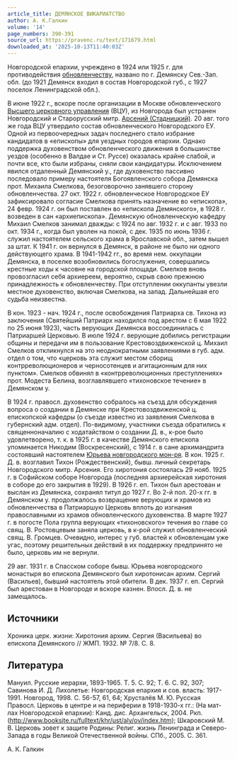 ```yaml
---
article_title: ДЕМЯНСКОЕ ВИКАРИАТСТВО
author: А. К.Галкин
volume: '14'
page_numbers: 390-391
source_url: https://pravenc.ru/text/171679.html
downloaded_at: '2025-10-13T11:40:03Z'
---
```


Новгородской епархии, учреждено в 1924 или 1925 г. для противодействия [обновленчеству](https://pravenc.ru/text/обновленчество.html), названо по г. Демянску Сев.-Зап. обл. (до 1921 Демянск входил в состав Новгородской губ., с 1927 поселок Ленинградской обл.).

В июне 1922 г., вскоре после организации в Москве обновленческого [Высшего церковного управления](<https://pravenc.ru/text/Высшее Церковное Управление.html>) (ВЦУ), из Новгорода был устранен Новгородский и Старорусский митр. [Арсений (Стадницкий)](<https://pravenc.ru/text/Арсений (Стадницкий).html>). 20 авг. того же года ВЦУ утвердило состав обновленческого Новгородского ЕУ. Одной из первоочередных задач последнего стало избрание кандидатов в «епископы» для уездных городов епархии. Однако поддержка духовенством обновленческого движения в большинстве уездов (особенно в Валдае и Ст. Руссе) оказалась крайне слабой, и почти все, кто были избраны, сняли свои кандидатуры. Исключением явился отдаленный Демянский у., где духовенство пассивно последовало примеру настоятеля Богоявленского собора Демянска прот. Михаила Смелкова, безоговорочно занявшего сторону обновленчества. 27 окт. 1922 г. обновленческое Новгородское ЕУ зафиксировало согласие Смелкова принять назначение во «епископа», 24 февр. 1924 г. он был поставлен во «епископа Демянского», в 1928 г. возведен в сан «архиепископа». Демянскую обновленческую кафедру Михаил Смелков занимал дважды: с 1924 по авг. 1932 г. и с авг. 1933 по окт. 1934 г., когда был уволен на покой, с дек. 1935 по июнь 1936 г. служил настоятелем сельского храма в Ярославской обл., затем вышел за штат. К 1941 г. он вернулся в Демянск, в районе не было ни одного действующего храма. В 1941-1942 гг., во время нем. оккупации Демянска, в поселке возобновились богослужения, совершались крестные ходы к часовне на городской площади. Смелков вновь провозгласил себя архиереем, вероятно, скрыв свою прежнюю принадлежность к обновленчеству. При отступлении оккупанты увезли местное духовенство, включая Смелкова, на запад. Дальнейшая его судьба неизвестна.

В кон. 1923 - нач. 1924 г., после освобождения Патриарха св. Тихона из заключения (Святейший Патриарх находился под арестом с 6 мая 1922 по 25 июня 1923), часть верующих Демянска воссоединилась с Патриаршей Церковью. В июле 1924 г. верующие добились регистрации общины и передачи им в пользование Крестовоздвиженской ц. Михаил Смелков откликнулся на это неоднократными заявлениями в губ. адм. отдел о том, что «церковь эта служит местом сборищ контрреволюционеров и черносотенцев и агитационным для них пунктом». Смелков обвинял в «контрреволюционных преступлениях» прот. Модеста Белина, возглавлявшего «тихоновское течение» в Демянском у.

В 1924 г. правосл. духовенство собралось на съезд для обсуждения вопроса о создании в Демянске при Крестовоздвиженской ц. епископской кафедры (о съезде известно из заявления Смелкова в губернский адм. отдел). По-видимому, участники съезда обратились к священноначалию с ходатайством о создании Д. в., к-рое было удовлетворено, т. к. в 1925 г. в качестве Демянского епископа упоминается Никодим (Воскресенский), с 1914 г. в сане архимандрита состоявший настоятелем [Юрьева новгородского мон-ря](<https://pravenc.ru/text/Юрьева новгородского мон-ря.html>). В кон. 1925 г. Д. в. возглавил Тихон (Рождественский), бывш. личный секретарь Новгородского митр. Арсения. Его хиротония состоялась 29 нояб. 1925 г. в Софийском соборе Новгорода (последняя архиерейская хиротония в соборе до его закрытия в 1929). В 1926 г. еп. Тихон был арестован и выслан из Демянска, сохранял титул до 1927 г. Во 2-й пол. 20-х гг. в Демянском у. продолжалось возвращение верующих и храмов из обновленчества в Патриаршую Церковь вплоть до изгнания православными из храмов обновленческого духовенства. В марте 1927 г. в погосте Пола группа верующих «тихоновского» течения во главе со свящ. В. Ростовцевым заняла церковь, в к-рой служил обновленческий свящ. В. Громцев. Очевидно, интерес у губ. властей к обновленцам уже угас, поэтому решительных действий в их поддержку предпринято не было, церковь им не вернули.

29 авг. 1931 г. в Спасском соборе бывш. Юрьева новгородского монастыря во епископа Демянского был хиротонисан архим. Сергий (Васильев), бывший настоятель этой обители. В дек. 1937 г. еп. Сергий был арестован в Новгороде и вскоре казнен. Впосл. Д. в. не замещалось.

## Источники

Хроника церк. жизни: Хиротония архим. Сергия (Васильева) во епископа Демянского // ЖМП. 1932. № 7/8. С. 8.

## Литература

Мануил. Русские иерархи, 1893-1965. Т. 5. С. 92; Т. 6. С. 92, 307; Савинова И. Д. Лихолетье: Новгородская епархия и сов. власть: 1917-1991. Новгород, 1998. С. 56-57, 61, 64; Хрусталёв М. Ю. Русская Правосл. Церковь в центре и на периферии в 1918-1930-х гг.: (На мат-лах Новгородской епархии): Канд. дис. Архангельск, 2004. Ркп. (http://www.booksite.ru/fulltext/khr/ust/aly/ov/index.htm); Шкаровский М. В. Церковь зовет к защите Родины: Религ. жизнь Ленинграда и Северо-Запада в годы Великой Отечественной войны. СПб., 2005. С. 361.

А. К.  Галкин

